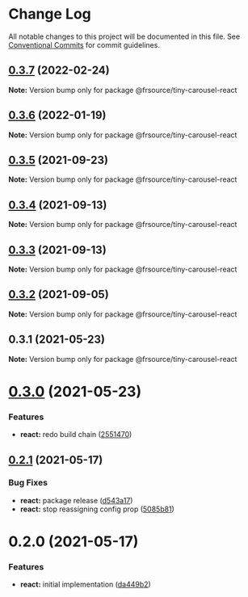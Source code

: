 # Change Log

All notable changes to this project will be documented in this file.
See [Conventional Commits](https://conventionalcommits.org) for commit guidelines.

## [0.3.7](https://github.com/FRSource/tiny-carousel/compare/@frsource/tiny-carousel-react@0.3.6...@frsource/tiny-carousel-react@0.3.7) (2022-02-24)

**Note:** Version bump only for package @frsource/tiny-carousel-react





## [0.3.6](https://github.com/FRSource/tiny-carousel/compare/@frsource/tiny-carousel-react@0.3.5...@frsource/tiny-carousel-react@0.3.6) (2022-01-19)

**Note:** Version bump only for package @frsource/tiny-carousel-react





## [0.3.5](https://github.com/FRSource/tiny-carousel/compare/@frsource/tiny-carousel-react@0.3.4...@frsource/tiny-carousel-react@0.3.5) (2021-09-23)

**Note:** Version bump only for package @frsource/tiny-carousel-react





## [0.3.4](https://github.com/FRSource/tiny-carousel/compare/@frsource/tiny-carousel-react@0.3.3...@frsource/tiny-carousel-react@0.3.4) (2021-09-13)

**Note:** Version bump only for package @frsource/tiny-carousel-react





## [0.3.3](https://github.com/FRSource/tiny-carousel/compare/@frsource/tiny-carousel-react@0.3.2...@frsource/tiny-carousel-react@0.3.3) (2021-09-13)

**Note:** Version bump only for package @frsource/tiny-carousel-react





## [0.3.2](https://github.com/FRSource/tiny-carousel/compare/@frsource/tiny-carousel-react@0.3.1...@frsource/tiny-carousel-react@0.3.2) (2021-09-05)

**Note:** Version bump only for package @frsource/tiny-carousel-react





## 0.3.1 (2021-05-23)

**Note:** Version bump only for package @frsource/tiny-carousel-react





# [0.3.0](https://github.com/FRSource/tiny-carousel/compare/@frsource/tiny-carousel-react@0.2.1...@frsource/tiny-carousel-react@0.3.0) (2021-05-23)


### Features

* **react:** redo build chain ([2551470](https://github.com/FRSource/tiny-carousel/commit/25514707dafe670617a1021eb54a311d7530621c))





## [0.2.1](https://github.com/FRSource/tiny-carousel/compare/@frsource/tiny-carousel-react@0.2.0...@frsource/tiny-carousel-react@0.2.1) (2021-05-17)


### Bug Fixes

* **react:** package release ([d543a17](https://github.com/FRSource/tiny-carousel/commit/d543a1735794859a1a4f21d85cd4ac1654f5a3d8))
* **react:** stop reassigning config prop ([5085b81](https://github.com/FRSource/tiny-carousel/commit/5085b81d48c5329c7e7f86f198068247f658b1b6))





# 0.2.0 (2021-05-17)


### Features

* **react:** initial implementation ([da449b2](https://github.com/FRSource/tiny-carousel/commit/da449b28e319757b6202cfe7fa9c4c3d32cdb768))
